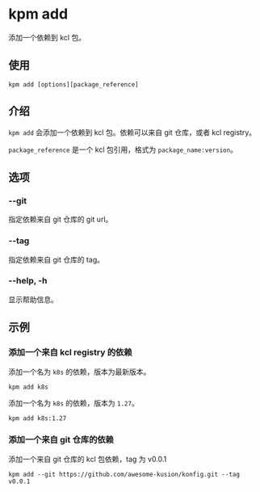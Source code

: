# kpm add

添加一个依赖到 kcl 包。

## 使用

```shell
kpm add [options][package_reference]
```

## 介绍

`kpm add` 会添加一个依赖到 kcl 包。依赖可以来自 git 仓库，或者 kcl registry。

`package_reference` 是一个 kcl 包引用，格式为 `package_name:version`。

## 选项

### --git

指定依赖来自 git 仓库的 git url。

### --tag

指定依赖来自 git 仓库的 tag。

### --help, -h

显示帮助信息。

## 示例

### 添加一个来自 kcl registry 的依赖

添加一个名为 `k8s` 的依赖，版本为最新版本。

```shell
kpm add k8s
```

添加一个名为 `k8s` 的依赖，版本为 `1.27`。

```shell
kpm add k8s:1.27
```

### 添加一个来自 git 仓库的依赖

添加一个来自 git 仓库的 kcl 包依赖，tag 为 v0.0.1

```shell
kpm add --git https://github.com/awesome-kusion/konfig.git --tag v0.0.1
```
